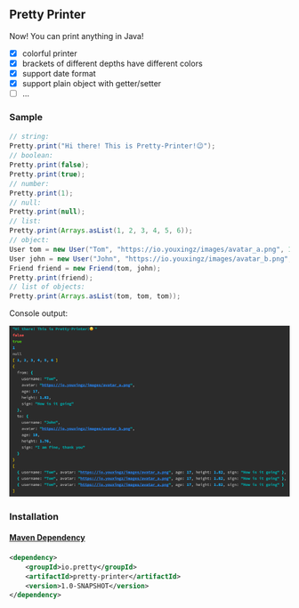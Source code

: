 ## Pretty Printer

Now! You can print anything in Java!

- [x] colorful printer
- [x] brackets of different depths have different colors
- [x] support date format
- [x] support plain object with getter/setter
- [ ] ...

### Sample

```java
// string:
Pretty.print("Hi there! This is Pretty-Printer!😉");
// boolean:
Pretty.print(false);
Pretty.print(true);
// number:
Pretty.print(1);
// null:
Pretty.print(null);
// list:
Pretty.print(Arrays.asList(1, 2, 3, 4, 5, 6));
// object:
User tom = new User("Tom", "https://io.youxingz/images/avatar_a.png", 17, 1.82f, "How is it going");
User john = new User("John", "https://io.youxingz/images/avatar_b.png", 18, 1.76f, "I am fine, thank you");
Friend friend = new Friend(tom, john);
Pretty.print(friend);
// list of objects:
Pretty.print(Arrays.asList(tom, tom, tom));
```
Console output:

![img.png](img.png)

### Installation

#### [Maven Dependency](https://github.com/youxingz/pretty-printer/packages/1679687)

```xml
<dependency>
    <groupId>io.pretty</groupId>
    <artifactId>pretty-printer</artifactId>
    <version>1.0-SNAPSHOT</version>
</dependency>
```
